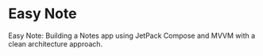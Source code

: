 # Easy Note
Easy Note: Building a Notes app using JetPack Compose and MVVM with a clean architecture approach.
